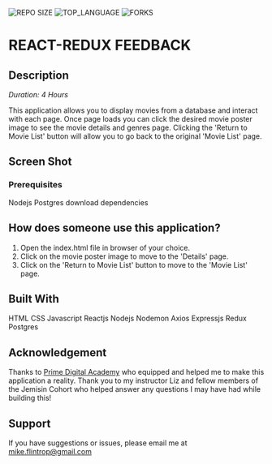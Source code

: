![REPO SIZE](https://img.shields.io/github/repo-size/scottbromander/the_marketplace.svg?style=flat-square) ![TOP_LANGUAGE](https://img.shields.io/github/languages/top/scottbromander/the_marketplace.svg?style=flat-square) ![FORKS](https://img.shields.io/github/forks/scottbromander/the_marketplace.svg?style=social)

# REACT-REDUX FEEDBACK

## Description

_Duration: 4 Hours_

This application allows you to display movies from a database and interact with each page. Once page loads you can click the desired movie poster image to see the movie details and genres page. Clicking the 'Return to Movie List' button will allow you to go back to the original 'Movie List' page.

## Screen Shot

<!-- ![alt text](https://github.com/mikeflintrop/weekend-redux-feedback-loop/blob/main/public/images/ScreenShotFeeling.png)
![alt text](https://github.com/mikeflintrop/weekend-redux-feedback-loop/blob/main/public/images/ScreenShotUnderstanding.png)
![alt text](https://github.com/mikeflintrop/weekend-redux-feedback-loop/blob/main/public/images/ScreenShotSupport.png)
![alt text](https://github.com/mikeflintrop/weekend-redux-feedback-loop/blob/main/public/images/ScreenShotComments.png)
![alt text](https://github.com/mikeflintrop/weekend-redux-feedback-loop/blob/main/public/images/ScreenShotFeedback.png)
![alt text](https://github.com/mikeflintrop/weekend-redux-feedback-loop/blob/main/public/images/ScreenShotThanks.png)
![alt text](https://github.com/mikeflintrop/weekend-redux-feedback-loop/blob/main/public/images/ScreenShotAdmin.png) -->

### Prerequisites

Nodejs Postgres download dependencies

## How does someone use this application?

1. Open the index.html file in browser of your choice.
2. Click on the movie poster image to move to the 'Details' page.
3. Click on the 'Return to Movie List' button to move to the 'Movie List' page. 


## Built With

HTML CSS Javascript Reactjs Nodejs Nodemon Axios Expressjs Redux Postgres

## Acknowledgement

Thanks to [Prime Digital Academy](www.primeacademy.io) who equipped and helped me to make this application a reality. Thank you to my instructor Liz and fellow members of the Jemisin Cohort  who helped answer any questions I may have had while building this! 

## Support

If you have suggestions or issues, please email me at [mike.flintrop@gmail.com](https://www.google.com)
